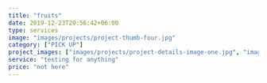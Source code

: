 ```yaml
---
title: "fruits"
date: 2019-12-23T20:56:42+06:00
type: services
image: "images/projects/project-thumb-four.jpg"
category: ["PICK UP"]
project_images: ["images/projects/project-details-image-one.jpg", "images/projects/project-details-image-two.jpg"]
service: "testing for anything"
price: "not here"
---
```

